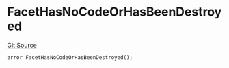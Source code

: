 # FacetHasNoCodeOrHasBeenDestroyed
[Git Source](https://github.com/thrackle-io/rules-engine/blob/8f688cb5e6148d0b374ef77b936d7812ad0892e1/src/protocol/economic/ruleProcessor/RuleProcessorDiamond.sol)


```solidity
error FacetHasNoCodeOrHasBeenDestroyed();
```


